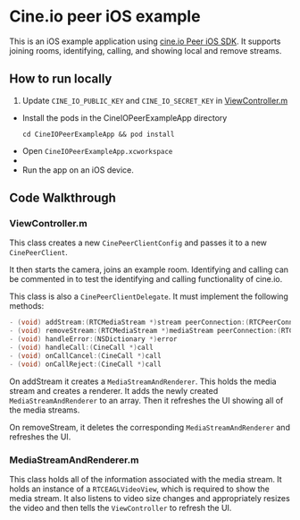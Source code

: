 # Cine.io peer iOS example

This is an iOS example application using [cine.io Peer iOS SDK][cineio-peer-ios]. It supports joining rooms, identifying, calling, and showing local and remove streams.

## How to run locally

1. Update `CINE_IO_PUBLIC_KEY` and `CINE_IO_SECRET_KEY` in [ViewController.m][public-key]
* Install the pods in the CineIOPeerExampleApp directory
  ```shell
  cd CineIOPeerExampleApp && pod install
  ```
* Open `CineIOPeerExampleApp.xcworkspace`
*
* Run the app on an iOS device.

## Code Walkthrough

### ViewController.m

This class creates a new `CinePeerClientConfig` and passes it to a new `CinePeerClient`.

It then starts the camera, joins an example room. Identifying and calling can be commented in to test the identifying and calling functionality of cine.io.

This class is also a `CinePeerClientDelegate`. It must implement the following methods:
```objective-c
- (void) addStream:(RTCMediaStream *)stream peerConnection:(RTCPeerConnection *)peerConnection local:(BOOL)local
- (void) removeStream:(RTCMediaStream *)mediaStream peerConnection:(RTCPeerConnection *)peerConnection local:(BOOL)local;
- (void) handleError:(NSDictionary *)error
- (void) handleCall:(CineCall *)call
- (void) onCallCancel:(CineCall *)call
- (void) onCallReject:(CineCall *)call
```

On addStream it creates a `MediaStreamAndRenderer`. This holds the media stream and creates a renderer. It adds the newly created `MediaStreamAndRenderer` to an array. Then it refreshes the UI showing all of the media streams.

On removeStream, it deletes the corresponding `MediaStreamAndRenderer` and refreshes the UI.

### MediaStreamAndRenderer.m

This class holds all of the information associated with the media stream. It holds an instance of a `RTCEAGLVideoView`, which is required to show the media stream. It also listens to video size changes and appropriately resizes the video and then tells the `ViewController` to refresh the UI.

<!-- external links -->
[cineio-peer]:https://www.cine.io/products/peer
[cineio-peer-ios]:https://github.com/cine-io/cineio-peer-ios
[public-key]:CineIOPeerExampleApp/CineIOPeerExampleApp/ViewController.m
